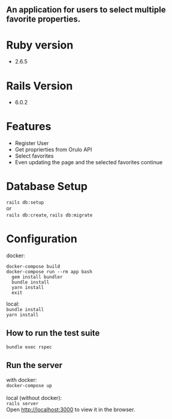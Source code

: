 ## An application for users to select multiple favorite properties.

# Ruby version
- 2.6.5

# Rails Version
- 6.0.2

# Features
- Register User
- Get proprierties from Orulo API
- Select favorites
- Even updating the page and the selected favorites continue

# Database Setup
`rails db:setup`\
or \
`rails db:create`, 
`rails db:migrate`

# Configuration
docker:
 ```
 docker-compose build
 docker-compose run --rm app bash
   gem install bundler
   bundle install
   yarn install
   exit
 ```

local: \
`bundle install` \
`yarn install`

## How to run the test suite
`bundle exec rspec`

## Run the server
with docker: \
`docker-compose up`\
\
local (without docker): \
`rails server` \
Open [http://localhost:3000](http://localhost:3000) to view it in the browser.

